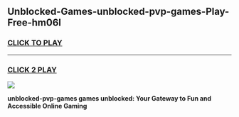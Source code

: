 
## Unblocked-Games-unblocked-pvp-games-Play-Free-hm06l
<h3>
<a href="https://premium76.site?title=unblocked-pvp-games&ref=22A">CLICK TO PLAY</a></h3>
<hr>

<h3>
<a href="https://premium76.site?title=unblocked-pvp-games&ref=22A">CLICK 2 PLAY</a>
  
</h3>

<a href="https://premium76.site?title=unblocked-pvp-games&ref=22A"><img src="https://clearcache.store/games.png"></a>


**unblocked-pvp-games games unblocked: Your Gateway to Fun and Accessible Online Gaming**
